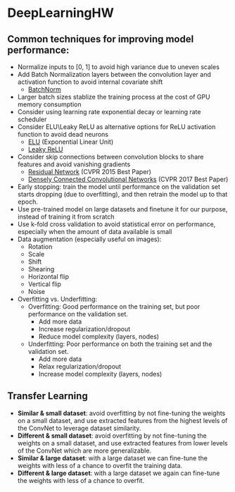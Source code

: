 # DeepLearningHW

## Common techniques for improving model performance:
* Normalize inputs to [0, 1] to avoid high variance due to uneven scales
* Add Batch Normalization layers between the convolution layer and activation function to avoid internal covariate shift
   * [BatchNorm](https://www.tensorflow.org/api_docs/python/tf/nn/batch_normalization)
* Larger batch sizes stablize the training process at the cost of GPU memory consumption
* Consider using learning rate exponential decay or learning rate scheduler
* Consider ELU\Leaky ReLU as alternative options for ReLU activation function to avoid dead neurons
   * [ELU](https://www.tensorflow.org/api_docs/python/tf/nn/elu) (Exponential Linear Unit)
   * [Leaky ReLU](https://www.tensorflow.org/api_docs/python/tf/nn/leaky_relu)
* Consider skip connections between convolution blocks to share features and avoid vanishing gradients
   * [Residual Network](https://arxiv.org/abs/1512.03385) (CVPR 2015 Best Paper)
   * [Densely Connected Convolutional Networks](http://openaccess.thecvf.com/content_cvpr_2017/papers/Huang_Densely_Connected_Convolutional_CVPR_2017_paper.pdf) (CVPR 2017 Best Paper)
* Early stopping: train the model until performance on the validation set starts dropping (due to overfitting), and then retrain the model up to that epoch. 
* Use pre-trained model on large datasets and finetune it for our purpose, instead of training it from scratch
* Use k-fold cross validation to avoid statistical error on performance, especially when the amount of data available is small
* Data augmentation (especially useful on images):
    * Rotation
    * Scale
    * Shift
    * Shearing
    * Horizontal flip
    * Vertical flip
    * Noise
* Overfitting vs. Underfitting:
    * Overfitting: Good performance on the training set, but poor performance on the validation set. 
        * Add more data
        * Increase regularization/dropout
        * Reduce model complexity (layers, nodes)
    * Underfitting: Poor performance on both the training set and the validation set. 
        * Add more data
        * Relax regularization/dropout
        * Increase model complexity (layers, nodes)

## Transfer Learning
* **Similar & small dataset**: avoid overfitting by not fine-tuning the weights on a small dataset, and use extracted features from the highest levels of the ConvNet to leverage dataset similarity.
* **Different & small dataset**: avoid overfitting by not fine-tuning the weights on a small dataset, and use extracted features from lower levels of the ConvNet which are more generalizable.
* **Similar & large dataset**: with a large dataset we can fine-tune the weights with less of a chance to overfit the training data.
* **Different & large dataset**: with a large dataset we again can fine-tune the weights with less of a chance to overfit.
